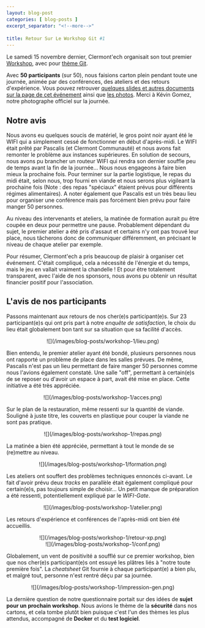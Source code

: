 ```yaml
---
layout: blog-post
categories: [ blog-posts ]
excerpt_separator: "<!--more-->"

title: Retour Sur Le Workshop Git #1
---
```


Le samedi 15 novembre dernier, Clermont'ech organisait son tout premier
[Workshop](http://clermontech.org/workshops/), avec pour [thème
Git](http://clermontech.org/workshops/workshop-1-git.html).

Avec **50 participants** (sur 50), nous faisions carton plein pendant toute une
journée, animée par des conférences, des ateliers et des retours d'expérience.
Vous pouvez retrouver [quelques slides et autres documents sur la page de cet
événement](http://clermontech.org/workshops/workshop-1-git.html#slides-et-autres-resources)
ainsi que [les
photos](https://www.flickr.com/photos/96523012@N07/sets/72157648965851588).
Merci à Kévin Gomez, notre photographe officiel sur la journée.

<!--more-->

## Notre avis

Nous avons eu quelques soucis de matériel, le gros point noir ayant été le WIFI
qui a simplement cessé de fonctionner en début d'après-midi. Le WIFI était
prêté par Pascalis (et Clermont Communauté) et nous avons fait remonter le
problème aux instances supérieures. En solution de secours, nous avons pu
brancher un routeur WIFI qui rendra son dernier souffle peu de temps avant la
fin de la journée... Nous nous engageons à faire bien mieux la prochaine fois.
Pour terminer sur la partie logistique, le repas du midi était, selon nous,
trop fourni en viande et nous serons plus vigileant la prochaine fois (Note :
des repas "spéciaux" étaient prévus pour différents régimes alimentaires). A
noter également que Pascalis est un très beau lieu pour organiser une
conférence mais pas forcément bien prévu pour faire manger 50 personnes.

Au niveau des intervenants et ateliers, la matinée de formation aurait pu être
coupée en deux pour permettre une pause. Probablement dépendant du sujet, le
premier atelier a été pris d'assaut et certains n'y ont pas trouvé leur place,
nous tâcherons donc de communiquer différemment, en précisant le niveau de
chaque atelier par exemple.

Pour résumer, Clermont'ech a pris beaucoup de plaisir à organiser cet
événement. C'était compliqué, cela a nécessité de l'énergie et du temps, mais
le jeu en vallait vraiment la chandelle ! Et pour être totalement transparent,
avec l'aide de nos sponsors, nous avons pu obtenir un résultat financier
positif pour l'association.

## L'avis de nos participants

Passons maintenant aux retours de nos cher(e)s participant(e)s. Sur 23
participant(e)s qui ont pris part à notre _enquête de satisfaction_, le choix
du lieu était globalement bon tant sur sa situation que sa facilité d'accès.

<center>
![](/images/blog-posts/workshop-1/lieu.png)
</center>

Bien entendu, le premier atelier ayant été bondé, plusieurs personnes nous ont
rapporté un problème de place dans les salles prévues. De même, Pascalis n'est
pas un lieu permettant de faire manger 50 personnes comme nous l'avions
également constaté. Une salle "off", permettant à certain(e)s de se reposer ou
d'avoir un espace à part, avait été mise en place. Cette initiative a été très
appréciée.

<center>
![](/images/blog-posts/workshop-1/acces.png)
</center>

Sur le plan de la restauration, même ressenti sur la quantité de viande.
Souligné à juste titre, les couverts en plastique pour couper la viande ne sont
pas pratique.

<center>
![](/images/blog-posts/workshop-1/repas.png)
</center>

La matinée a bien été appréciée, permettant à tout le monde de se (re)mettre au
niveau.

<center>
![](/images/blog-posts/workshop-1/formation.png)
</center>

Les ateliers ont souffert des problèmes techniques ennoncés ci-avant. Le fait
d'avoir prévu deux _tracks_ en parallèle était également compliqué pour
certain(e)s, pas toujours simple de choisir... Un petit manque de préparation a
été ressenti, potentiellement expliqué par le _WIFI-Gate_.

<center>
![](/images/blog-posts/workshop-1/atelier.png)
</center>

Les retours d'expérience et conférences de l'après-midi ont bien été
accueillis.

<center>
![](/images/blog-posts/workshop-1/retour-xp.png)
</center>

<center>
![](/images/blog-posts/workshop-1/conf.png)
</center>

Globalement, un vent de positivité a soufflé sur ce premier workshop, bien que
nos cher(e)s participant(e)s ont essuyé les plâtres liés à "notre toute
première fois". La _cheatsheet_ Git fournie à chaque participant(e) a bien plu,
et malgré tout, personne n'est rentré déçu par sa journée.

<center>
![](/images/blog-posts/workshop-1/impression-gen.png)
</center>

La dernière question de notre questionnaire portait sur des idées de **sujet
pour un prochain workshop**. Nous avions le thème de la **sécurité** dans nos
cartons, et cela tombe plutôt bien puisque c'est l'un des thèmes les plus
attendus, accompagné de **Docker** et du **test logiciel**.
